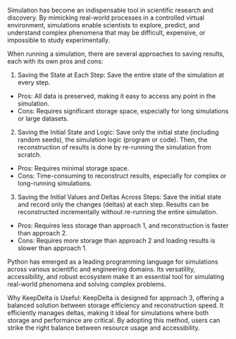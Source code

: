 Simulation has become an indispensable tool in scientific research and discovery. By mimicking real-world processes in a controlled virtual environment, simulations enable scientists to explore, predict, and understand complex phenomena that may be difficult, expensive, or impossible to study experimentally.

When running a simulation, there are several approaches to saving results, each with its own pros and cons:
1.	Saving the State at Each Step:
Save the entire state of the simulation at every step.
- Pros: All data is preserved, making it easy to access any point in the simulation.
- Cons: Requires significant storage space, especially for long simulations or large datasets.
2.	Saving the Initial State and Logic:
Save only the initial state (including random seeds), the simulation logic (program or code). Then, the reconstruction of results is done by re-running the simulation from scratch.
- Pros: Requires minimal storage space.
- Cons: Time-consuming to reconstruct results, especially for complex or long-running simulations.
3.	Saving the Initial Values and Deltas Across Steps:
Save the initial state and record only the changes (deltas) at each step. Results can be reconstructed incrementally without re-running the entire simulation.
- Pros: Requires less storage than approach 1, and reconstruction is faster than approach 2.
- Cons: Requires more storage than approach 2 and loading results is slower than approach 1.

Python has emerged as a leading programming language for simulations across various scientific and engineering domains. Its versatility, accessibility, and robust ecosystem make it an essential tool for simulating real-world phenomena and solving complex problems.

Why KeepDelta is Useful:
KeepDelta is designed for approach 3, offering a balanced solution between storage efficiency and reconstruction speed. It efficiently manages deltas, making it ideal for simulations where both storage and performance are critical. By adopting this method, users can strike the right balance between resource usage and accessibility.